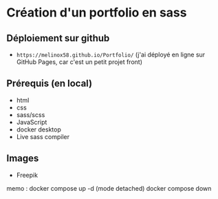 # Création d'un portfolio en sass

## Déploiement sur github

- ```https://melinox58.github.io/Portfolio/```
(j'ai déployé en ligne sur GitHub Pages, car c'est un petit projet front)

## Prérequis (en local)
- html
- css
- sass/scss
- JavaScript
- docker desktop
- Live sass compiler

## Images
- Freepik





memo :
docker compose up -d (mode detached)
docker compose down


